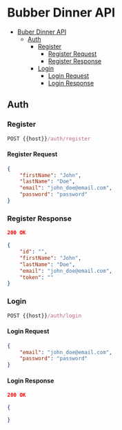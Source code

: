 # Bubber Dinner API

- [Buber Dinner API](#buber-dinner-api)
  - [Auth](#auth)
    - [Register](#register)
      - [Register Request](#register-request)
      - [Register Response](#register-response)
    - [Login](#login)
      - [Login Request](#login-request)
      - [Login Response](#login-response)

## Auth

### Register

```js
POST {{host}}/auth/register
```

#### Register Request

```json
{
    "firstName": "John",
    "lastName": "Doe",
    "email": "john_doe@email.com",
    "password": "password"
}
```
### Register Response

```json
200 OK
```
```json
{
    "id": "",
    "firstName": "John",
    "lastName": "Doe",
    "email": "john_doe@email.com",
    "token": ""
}
```

### Login

```js
POST {{host}}/auth/login
```

#### Login Request

```json
{
    "email": "john_doe@email.com",
    "password": "password"
}
```

#### Login Response

```json
200 OK
```
```json
{

}
```